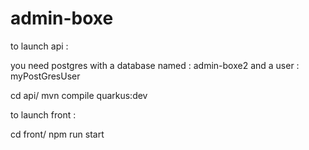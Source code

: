 # admin-boxe

to launch api : 

you need postgres with a database named : admin-boxe2 and a user : myPostGresUser


cd api/
mvn compile quarkus:dev

to launch front : 

cd front/
npm run start

